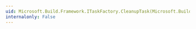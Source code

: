 ```yaml
---
uid: Microsoft.Build.Framework.ITaskFactory.CleanupTask(Microsoft.Build.Framework.ITask)
internalonly: False
---
```


